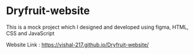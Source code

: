 # Dryfruit-website
This is a mock project which I designed and developed using figma, HTML, CSS and JavaScript

Website Link : https://vishal-217.github.io/Dryfruit-website/
